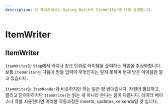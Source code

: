 ```yaml
---
description: 이 페이지에서는 Spring Batch의 ItemWriter에 대해 설명합니다.
---
```


# ItemWriter

## ItemWriter

`ItemWriter`는 `Step`에서 배치나 청크 단위로 아이템을 출력하는 작업을 추상화합니다. 보통 `ItemWriter`는 다음에 받을 입력이 무엇인지는 알지 못하며 현재 받은 아이템만 알고 있습니다.

`ItemWriter`는 `ItemReader`과 비슷하지만 하는 일은 정 반대입니다. 자원이 필요하고, 열리고 닫혀야하지만 `ItemWriter`는 읽는 게 아니라 쓴다는 점이 다릅니다. 데이터 베이스나 큐를 사용한다면 이러한 작동과정은 inserts, updates, or sends일 것 입니다.
